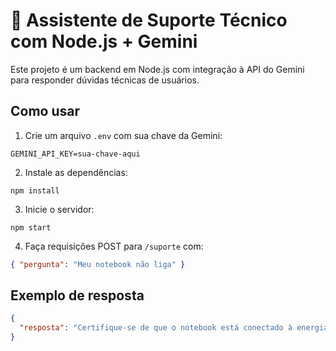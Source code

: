 # 🤖 Assistente de Suporte Técnico com Node.js + Gemini

Este projeto é um backend em Node.js com integração à API do Gemini para responder dúvidas técnicas de usuários.

## Como usar

1. Crie um arquivo `.env` com sua chave da Gemini:
```
GEMINI_API_KEY=sua-chave-aqui
```

2. Instale as dependências:
```
npm install
```

3. Inicie o servidor:
```
npm start
```

4. Faça requisições POST para `/suporte` com:
```json
{ "pergunta": "Meu notebook não liga" }
```

## Exemplo de resposta

```json
{
  "resposta": "Certifique-se de que o notebook está conectado à energia..."
}
```
